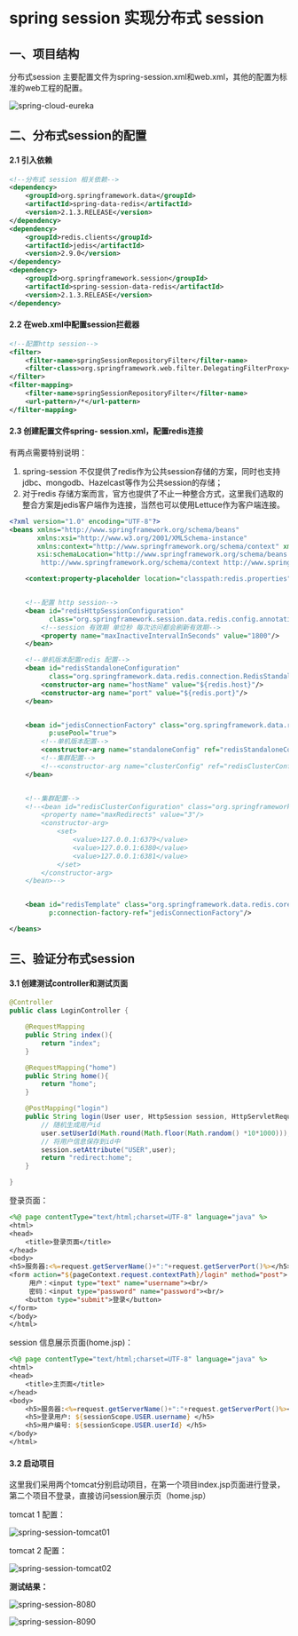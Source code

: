 # spring session 实现分布式 session

## 一、项目结构

分布式session 主要配置文件为spring-session.xml和web.xml，其他的配置为标准的web工程的配置。

![spring-cloud-eureka](D:\spring-samples-for-all\pictures\spring-session.png)

## 二、分布式session的配置

#### 2.1 引入依赖

```xml
<!--分布式 session 相关依赖-->
<dependency>
    <groupId>org.springframework.data</groupId>
    <artifactId>spring-data-redis</artifactId>
    <version>2.1.3.RELEASE</version>
</dependency>
<dependency>
    <groupId>redis.clients</groupId>
    <artifactId>jedis</artifactId>
    <version>2.9.0</version>
</dependency>
<dependency>
    <groupId>org.springframework.session</groupId>
    <artifactId>spring-session-data-redis</artifactId>
    <version>2.1.3.RELEASE</version>
</dependency>
```

#### 2.2 在web.xml中配置session拦截器

```xml
<!--配置http session-->
<filter>
    <filter-name>springSessionRepositoryFilter</filter-name>
    <filter-class>org.springframework.web.filter.DelegatingFilterProxy</filter-class>
</filter>
<filter-mapping>
    <filter-name>springSessionRepositoryFilter</filter-name>
    <url-pattern>/*</url-pattern>
</filter-mapping>

```

#### 2.3 创建配置文件spring- session.xml，配置redis连接

有两点需要特别说明：

1. spring-session 不仅提供了redis作为公共session存储的方案，同时也支持jdbc、mongodb、Hazelcast等作为公共session的存储；
2. 对于redis 存储方案而言，官方也提供了不止一种整合方式，这里我们选取的整合方案是jedis客户端作为连接，当然也可以使用Lettuce作为客户端连接。

```xml
<?xml version="1.0" encoding="UTF-8"?>
<beans xmlns="http://www.springframework.org/schema/beans"
       xmlns:xsi="http://www.w3.org/2001/XMLSchema-instance"
       xmlns:context="http://www.springframework.org/schema/context" xmlns:p="http://www.springframework.org/schema/p"
       xsi:schemaLocation="http://www.springframework.org/schema/beans http://www.springframework.org/schema/beans/spring-beans.xsd
        http://www.springframework.org/schema/context http://www.springframework.org/schema/context/spring-context-4.1.xsd">

    <context:property-placeholder location="classpath:redis.properties"/>


    <!--配置 http session-->
    <bean id="redisHttpSessionConfiguration"
          class="org.springframework.session.data.redis.config.annotation.web.http.RedisHttpSessionConfiguration">
        <!--session 有效期 单位秒 每次访问都会刷新有效期-->
        <property name="maxInactiveIntervalInSeconds" value="1800"/>
    </bean>

    <!--单机版本配置redis 配置-->
    <bean id="redisStandaloneConfiguration"
          class="org.springframework.data.redis.connection.RedisStandaloneConfiguration">
        <constructor-arg name="hostName" value="${redis.host}"/>
        <constructor-arg name="port" value="${redis.port}"/>
    </bean>


    <bean id="jedisConnectionFactory" class="org.springframework.data.redis.connection.jedis.JedisConnectionFactory"
          p:usePool="true">
        <!--单机版本配置-->
        <constructor-arg name="standaloneConfig" ref="redisStandaloneConfiguration"/>
        <!--集群配置-->
        <!--<constructor-arg name="clusterConfig" ref="redisClusterConfiguration"/>-->
    </bean>


    <!--集群配置-->
    <!--<bean id="redisClusterConfiguration" class="org.springframework.data.redis.connection.RedisClusterConfiguration">
        <property name="maxRedirects" value="3"/>
        <constructor-arg>
            <set>
                <value>127.0.0.1:6379</value>
                <value>127.0.0.1:6380</value>
                <value>127.0.0.1:6381</value>
            </set>
        </constructor-arg>
    </bean>-->


    <bean id="redisTemplate" class="org.springframework.data.redis.core.RedisTemplate"
          p:connection-factory-ref="jedisConnectionFactory"/>

</beans>
```

## 三、验证分布式session

#### 3.1 创建测试controller和测试页面

```java
@Controller
public class LoginController {

    @RequestMapping
    public String index(){
        return "index";
    }

    @RequestMapping("home")
    public String home(){
        return "home";
    }

    @PostMapping("login")
    public String login(User user, HttpSession session, HttpServletRequest request, Model model){
        // 随机生成用户id
        user.setUserId(Math.round(Math.floor(Math.random() *10*1000)));
        // 将用户信息保存到id中
        session.setAttribute("USER",user);
        return "redirect:home";
    }

}
```

登录页面：

```jsp
<%@ page contentType="text/html;charset=UTF-8" language="java" %>
<html>
<head>
    <title>登录页面</title>
</head>
<body>
<h5>服务器:<%=request.getServerName()+":"+request.getServerPort()%></h5>
<form action="${pageContext.request.contextPath}/login" method="post">
     用户：<input type="text" name="username"><br/>
     密码：<input type="password" name="password"><br/>
    <button type="submit">登录</button>
</form>
</body>
</html>
```

session 信息展示页面(home.jsp)：

```jsp
<%@ page contentType="text/html;charset=UTF-8" language="java" %>
<html>
<head>
    <title>主页面</title>
</head>
<body>
    <h5>服务器:<%=request.getServerName()+":"+request.getServerPort()%></h5>
    <h5>登录用户: ${sessionScope.USER.username} </h5>
    <h5>用户编号: ${sessionScope.USER.userId} </h5>
</body>
</html>
```

#### 3.2 启动项目

这里我们采用两个tomcat分别启动项目，在第一个项目index.jsp页面进行登录，第二个项目不登录，直接访问session展示页（home.jsp）

tomcat 1 配置：

![spring-session-tomcat01](D:\spring-samples-for-all\pictures\spring-session-tomcat01.png)

tomcat 2 配置：

![spring-session-tomcat02](D:\spring-samples-for-all\pictures\spring-session-tomcat02.png)

**测试结果：**

![spring-session-8080](D:\spring-samples-for-all\pictures\spring-session-8080.png)

![spring-session-8090](D:\spring-samples-for-all\pictures\spring-session-8090.png)
